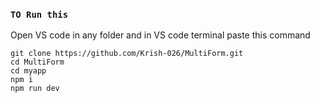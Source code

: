 ### ```TO Run this``` ###
Open VS code in any folder and in VS code terminal paste this command
```
git clone https://github.com/Krish-026/MultiForm.git
cd MultiForm
cd myapp
npm i
npm run dev
```
